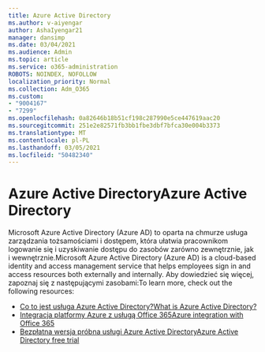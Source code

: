 ```yaml
---
title: Azure Active Directory
ms.author: v-aiyengar
author: AshaIyengar21
manager: dansimp
ms.date: 03/04/2021
ms.audience: Admin
ms.topic: article
ms.service: o365-administration
ROBOTS: NOINDEX, NOFOLLOW
localization_priority: Normal
ms.collection: Adm_O365
ms.custom:
- "9004167"
- "7299"
ms.openlocfilehash: 0a82646b18b51cf198c287990e5ce447619aac20
ms.sourcegitcommit: 251e2e82571fb3bb1fbe3dbf7bfca30e004b3373
ms.translationtype: MT
ms.contentlocale: pl-PL
ms.lasthandoff: 03/05/2021
ms.locfileid: "50482340"
---
```

# <a name="azure-active-directory"></a><span data-ttu-id="d0fc8-102">Azure Active Directory</span><span class="sxs-lookup"><span data-stu-id="d0fc8-102">Azure Active Directory</span></span>

<span data-ttu-id="d0fc8-103">Microsoft Azure Active Directory (Azure AD) to oparta na chmurze usługa zarządzania tożsamościami i dostępem, która ułatwia pracownikom logowanie się i uzyskiwanie dostępu do zasobów zarówno zewnętrznie, jak i wewnętrznie.</span><span class="sxs-lookup"><span data-stu-id="d0fc8-103">Microsoft Azure Active Directory (Azure AD) is a cloud-based identity and access management service that helps employees sign in and access resources both externally and internally.</span></span> <span data-ttu-id="d0fc8-104">Aby dowiedzieć się więcej, zapoznaj się z następującymi zasobami:</span><span class="sxs-lookup"><span data-stu-id="d0fc8-104">To learn more, check out the following resources:</span></span>

- [<span data-ttu-id="d0fc8-105">Co to jest usługa Azure Active Directory?</span><span class="sxs-lookup"><span data-stu-id="d0fc8-105">What is Azure Active Directory?</span></span>](https://go.microsoft.com/fwlink/?linkid=2081145)
- [<span data-ttu-id="d0fc8-106">Integracja platformy Azure z usługą Office 365</span><span class="sxs-lookup"><span data-stu-id="d0fc8-106">Azure integration with Office 365</span></span>](https://go.microsoft.com/fwlink/?linkid=2081218)
- [<span data-ttu-id="d0fc8-107">Bezpłatna wersja próbna usługi Azure Active Directory</span><span class="sxs-lookup"><span data-stu-id="d0fc8-107">Azure Active Directory free trial</span></span>](https://go.microsoft.com/fwlink/?linkid=2081144)
